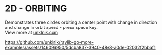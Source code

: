 
# 2D - ORBITING

Demonstrates three circles orbiting a center point with change in direction and change in orbit speed - press space key.  
View more at [unklnik.com](https://unklnik.com/posts/2d-orbiting/)

https://github.com/unklnik/raylib-go-more-examples/assets/146096950/5dcba837-3940-48e8-a0de-02032f2bbaf1
